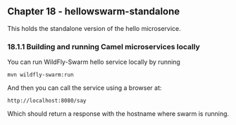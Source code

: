 Chapter 18 - hellowswarm-standalone
-----------------------------------

This holds the standalone version of the hello microservice.

### 18.1.1 Building and running Camel microservices locally

You can run WildFly-Swarm hello service locally by running

    mvn wildfly-swarm:run
    
And then you can call the service using a browser at:
    
    http://localhost:8080/say
    
Which should return a response with the hostname where swarm is running.    

